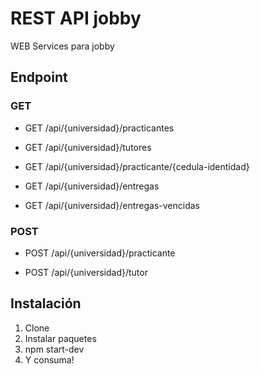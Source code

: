 # REST API jobby

WEB Services para jobby

## Endpoint

### GET

- GET /api/{universidad}/practicantes

- GET /api/{universidad}/tutores

- GET /api/{universidad}/practicante/{cedula-identidad}

- GET /api/{universidad}/entregas

- GET /api/{universidad}/entregas-vencidas

### POST

- POST /api/{universidad}/practicante

- POST /api/{universidad}/tutor

## Instalación

1. Clone
2. Instalar paquetes
3. npm start-dev
4. Y consuma!
